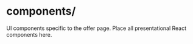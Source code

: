 # components/

UI components specific to the offer page. Place all presentational React components here. 